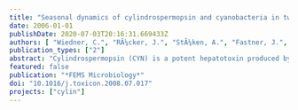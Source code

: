 ```yaml
---
title: "Seasonal dynamics of cylindrospermopsin and cyanobacteria in two German lakes"
date: 2006-01-01
publishDate: 2020-07-03T20:16:31.669433Z
authors: [ "Wiedner, C.", "RÃ¼cker, J.", "StÃ¼ken, A.", "Fastner, J.", "Chorus, I.", "Nixdorf, B." ]
publication_types: ["2"]
abstract: "Cylindrospermopsin (CYN) is a potent hepatotoxin produced by different cyanobacteria of the order Nostocales, which is widely distributed in freshwaters and considered a hazard to wildlife and humans. In Europe, only Aphanizomenon flos-aquae is identified as CYN producer so far and the seasonal variability of CYN was not studied yet. Therefore, we studied the seasonal dynamics of the particulate and dissolved CYN concentrations in relation to the cyanobacterial occurrence and environmental factors in two German lakes over two years. Total CYN reached maximum concentrations of 0.34 and 1.80 µg L-1 in Melangsee and Langer See, respectively. In both lakes, the dissolved CYN fraction peaked after the particulate fraction, and reached higher values indicating that CYN is poorly decomposed and accumulates in the water. The cyanobacterial community was very diverse in both lakes, including potentially CYN producing species such as Cylindrospermopsis raciborskii, Anabaena bergii and Aphanizomenon flos-aquae. However, these species could be excluded as the major CYN producers. The stronges significant correlation was found for Aphanizomenon gracile and CYN, strongly indicating that the species is the main CYN producer in Langer See. CYN was also correlated with Planktothrix agardhii in Langer See and Pseudanabaena limnetica in Melangsee, but species of the order  scillatoriales are not known to produce CYN. In Melangsee the CYN producer could not be identified. Different correlations of CYN with abiotic factors in the two lakes indicate the presences of further undetected CYN producers as well as different regulation mechanisms of their dynamic and the variability of CYN."
featured: false
publication: "*FEMS Microbiology*"
doi: "10.1016/j.toxicon.2008.07.017"
projects: ["cylin"]
---
```


